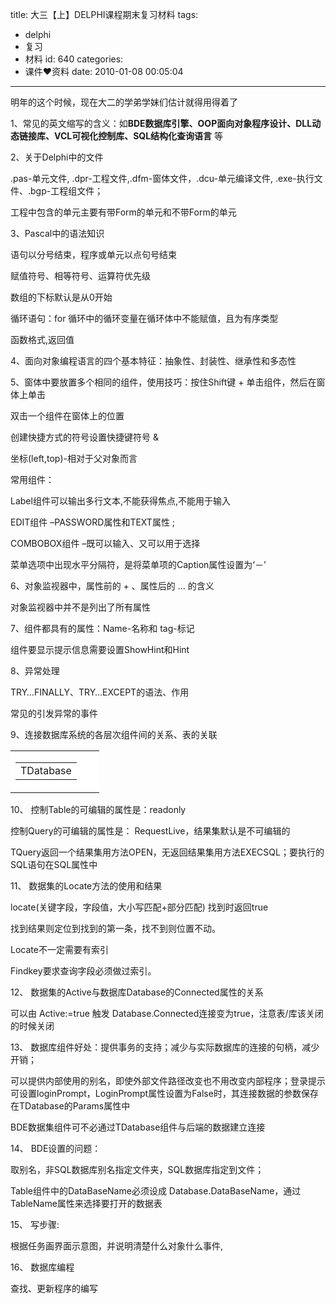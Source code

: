 title: 大三【上】DELPHI课程期末复习材料
tags:
  - delphi
  - 复习
  - 材料
id: 640
categories:
  - 课件❤资料
date: 2010-01-08 00:05:04
---

明年的这个时候，现在大二的学弟学妹们估计就得用得着了

1、常见的英文缩写的含义：如**BDE数据库引擎、OOP面向对象程序设计、DLL动态链接库、VCL可视化控制库、SQL结构化查询语言** 等

2、关于Delphi中的文件

.pas-单元文件, .dpr-工程文件,.dfm-窗体文件，.dcu-单元编译文件, .exe-执行文件、.bgp-工程组文件；

工程中包含的单元主要有带Form的单元和不带Form的单元

3、Pascal中的语法知识

语句以分号结束，程序或单元以点句号结束

赋值符号、相等符号、运算符优先级

数组的下标默认是从0开始<!--more-->

循环语句：for 循环中的循环变量在循环体中不能赋值，且为有序类型

函数格式,返回值

4、面向对象编程语言的四个基本特征：抽象性、封装性、继承性和多态性

5、窗体中要放置多个相同的组件，使用技巧：按住Shift键 + 单击组件，然后在窗体上单击

双击一个组件在窗体上的位置

创建快捷方式的符号设置快捷键符号 &amp;

坐标(left,top)-相对于父对象而言

常用组件：

Label组件可以输出多行文本,不能获得焦点,不能用于输入

EDIT组件 –PASSWORD属性和TEXT属性 ;

COMBOBOX组件 –既可以输入、又可以用于选择

菜单选项中出现水平分隔符，是将菜单项的Caption属性设置为‘－’

6、对象监视器中，属性前的 + 、属性后的 … 的含义

对象监视器中并不是列出了所有属性

7、组件都具有的属性：Name-名称和 tag-标记

组件要显示提示信息需要设置ShowHint和Hint

8、异常处理

TRY…FINALLY、TRY…EXCEPT的语法、作用

常见的引发异常的事件

9、连接数据库系统的各层次组件间的关系、表的关联
<table cellspacing="0" cellpadding="0">
<tbody>
<tr>
<td width="126" height="38" bgcolor="white">
<table cellspacing="0" cellpadding="0" width="100%">
<tbody>
<tr>
<td>TDatabase</td>
</tr>
</tbody>
</table>
</td>
</tr>
</tbody>
</table>
10、 控制Table的可编辑的属性是：readonly

控制Query的可编辑的属性是： RequestLive，结果集默认是不可编辑的

TQuery返回一个结果集用方法OPEN，无返回结果集用方法EXECSQL；要执行的SQL语句在SQL属性中

11、 数据集的Locate方法的使用和结果

locate(关键字段，字段值，大小写匹配+部分匹配) 找到时返回true

找到结果则定位到找到的第一条，找不到则位置不动。

Locate不一定需要有索引

Findkey要求查询字段必须做过索引。

12、 数据集的Active与数据库Database的Connected属性的关系

可以由 Active:=true 触发 Database.Connected连接变为true，注意表/库该关闭的时候关闭

13、 数据库组件好处：提供事务的支持；减少与实际数据库的连接的句柄，减少开销；

可以提供内部使用的别名，即使外部文件路径改变也不用改变内部程序；登录提示可设置loginPrompt，LoginPrompt属性设置为False时，其连接数据的参数保存在TDatabase的Params属性中

BDE数据集组件可不必通过TDatabase组件与后端的数据建立连接

14、 BDE设置的问题：

取别名，非SQL数据库别名指定文件夹，SQL数据库指定到文件；

Table组件中的DataBaseName必须设成 Database.DataBaseName，通过TableName属性来选择要打开的数据表

15、 写步骤:

根据任务画界面示意图，并说明清楚什么对象什么事件,

16、 数据库编程

查找、更新程序的编写